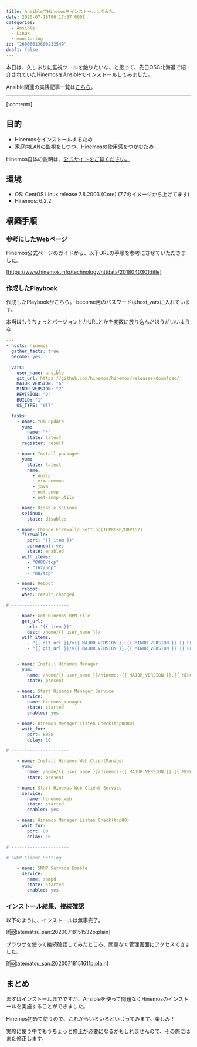 ```yaml
---
title: AnsibleでHinemosをインストールしてみた。
date: 2020-07-18T06:17:57.000Z
categories:
  - Ansible
  - Linux
  - monitoring
id: "26006613600232549"
draft: false
---
```

本日は、久しぶりに監視ツールを触りたいな、と思って、先日OSC北海道で紹介されていたHinemosをAnsibleでインストールしてみました。


Ansible関連の実践記事一覧は[こちら](https://tenko.hatenablog.jp/entry/2019/10/15/062311)。



-----

[:contents]

## 目的

- Hinemosをインストールするため
- 家庭内LANの監視をしつつ、Hinemosの使用感をつかむため

Hinemos自体の説明は、[公式サイトをご覧ください。](https://www.hinemos.info/hinemos)

## 環境

- OS: CentOS Linux release 7.8.2003 (Core) (7.7のイメージから上げてます)
- Hinemos: 6.2.2

## 構築手順

### 参考にしたWebページ

Hinemos公式ページのガイドから、以下URLの手順を参考にさせていただきました。

[https://www.hinemos.info/technology/nttdata/2018040301:title]

### 作成したPlaybook

作成したPlaybookがこちら。
become用のパスワードはhost_varsに入れています。

本当はもうちょっとバージョンとかURLとかを変数に放り込んだほうがいいような

```yaml
---
- hosts: hinemos
  gather_facts: true
  become: yes

  vars:
    user_name: ansible
    git_url: https://github.com/hinemos/hinemos/releases/download/
    MAJOR_VERSION: "6"
    MINOR_VERSION: "2"
    REVISION: "2"
    BUILD: "1"
    OS_TYPE: "el7"

  tasks:
    - name: Yum update
      yum:
        name: "*"
        state: latest
      register: result

    - name: Install packages
      yum:
        state: latest
        name:
          - unzip
          - vim-common
          - java
          - net-snmp
          - net-snmp-utils

    - name: Disable SELinux
      selinux:
        state: disabled

    - name: Change Firewalld Setting(TCP8080/UDP162)
      firewalld:
        port: "{{ item }}"
        permanent: yes
        state: enabled
      with_items:
        - "8080/tcp"
        - "162/udp"
        - "80/tcp"

    - name: Reboot
      reboot:
      when: result.changed

# ----------------------

    - name: Get Hinemos RPM File
      get_url:
        url: "{{ item }}"
        dest: /home/{{ user_name }}/
      with_items: 
        - "{{ git_url }}/v{{ MAJOR_VERSION }}.{{ MINOR_VERSION }}.{{ REVISION }}/hinemos-{{ MAJOR_VERSION }}.{{ MINOR_VERSION }}-manager-{{ MAJOR_VERSION }}.{{ MINOR_VERSION }}.{{ REVISION }}-{{ BUILD }}.{{ OS_TYPE }}.x86_64.rpm"
        - "{{ git_url }}/v{{ MAJOR_VERSION }}.{{ MINOR_VERSION }}.{{ REVISION }}/hinemos-{{ MAJOR_VERSION }}.{{ MINOR_VERSION }}-web-{{ MAJOR_VERSION }}.{{ MINOR_VERSION }}.{{ REVISION }}-{{ BUILD }}.{{ OS_TYPE }}.x86_64.rpm"


    - name: Install Hinemos Manager
      yum:
        name: /home/{{ user_name }}/hinemos-{{ MAJOR_VERSION }}.{{ MINOR_VERSION }}-manager-{{ MAJOR_VERSION }}.{{ MINOR_VERSION }}.{{ REVISION }}-{{ BUILD }}.{{ OS_TYPE }}.x86_64.rpm
        state: present

    - name: Start Hinemos Manager Service
      service:
        name: hinemos_manager
        state: started
        enabled: yes

    - name: Hinemos Manager Listen Check(tcp8080)
      wait_for:
        port: 8080
        delay: 10

# ----------------------

    - name: Install Hinemos Web ClientManager
      yum:
        name: /home/{{ user_name }}/hinemos-{{ MAJOR_VERSION }}.{{ MINOR_VERSION }}-web-{{ MAJOR_VERSION }}.{{ MINOR_VERSION }}.{{ REVISION }}-{{ BUILD }}.{{ OS_TYPE }}.x86_64.rpm
        state: present

    - name: Start Hinemos Web Client Service
      service:
        name: hinemos_web
        state: started
        enabled: yes

    - name: Hinemos Manager Listen Check(tcp80)
      wait_for:
        port: 80
        delay: 10

# ----------------------

# SNMP Client Setting

    - name: SNMP Service Enable
      service:
        name: snmpd
        state: started
        enabled: yes


```

### インストール結果、接続確認

以下のように、インストールは無事完了。

[f:id:tatematsu_san:20200718151532p:plain]

ブラウザを使って接続確認してみたところ、問題なく管理画面にアクセスできました。

[f:id:tatematsu_san:20200718151611p:plain]

## まとめ

まずはインストールまでですが、Ansibleを使って問題なくHinemosのインストールを実施することができました。

Hinemos初めて使うので、これからいろいろといじってみます。楽しみ！

実際に使う中でもうちょっと修正が必要になるかもしれませんので、その際にはまた修正します。
